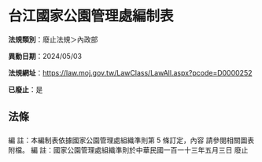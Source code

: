 # 台江國家公園管理處編制表

**法規類別**：廢止法規＞內政部

**異動日期**：2024/05/03  

**法規網址**：https://law.moj.gov.tw/LawClass/LawAll.aspx?pcode=D0000252

**已廢止**：是



## 法條
##### 
編      註：本編制表依據國家公園管理處組織準則第 5  條訂定，內容
            請參閱相關圖表附檔。
編      註：國家公園管理處組織準則於中華民國一百一十三年五月三日
            廢止




